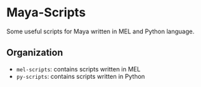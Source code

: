 # Maya-Scripts
Some useful scripts for Maya written in MEL and Python language.

## Organization
* `mel-scripts`: contains scripts written in MEL
* `py-scripts`: contains scripts written in Python
